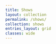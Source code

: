 ```yaml
---
title: Shows
layout: collection
permalink: /shows/
collection: shows
entries_layout: grid
classes: wide
---
```

